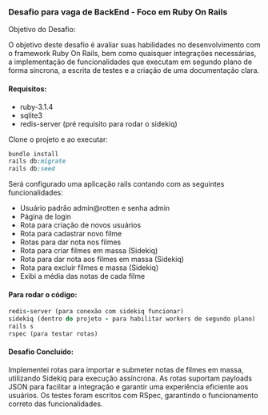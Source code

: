 ### Desafio para vaga de BackEnd - Foco em Ruby On Rails

Objetivo do Desafio:

O objetivo deste desafio é avaliar suas habilidades no desenvolvimento com o framework Ruby On Rails, bem como quaisquer integrações necessárias, a implementação de funcionalidades que executam em segundo plano de forma síncrona, a escrita de testes e a criação de uma documentação clara.

#### Requisitos:

- ruby-3.1.4
- sqlite3
- redis-server (pré requisito para rodar o sidekiq) 

Clone o projeto e ao executar:

```ruby
bundle install
rails db:migrate
rails db:seed
```
Será configurado uma aplicação rails contando com as seguintes funcionalidades:
- Usuário padrão admin@rotten e senha admin
- Página de login
- Rota para criação de novos usuários
- Rota para cadastrar novo filme
- Rotas para dar nota nos filmes
- Rota para criar filmes em massa (Sidekiq)
- Rota para dar nota aos filmes em massa (Sidekiq)
- Rota para excluir filmes e massa (Sidekiq)
- Exibi a média das notas de cada filme

#### Para rodar o código:

```ruby
redis-server (para conexão com sidekiq funcionar)
sidekiq (dentro do projeto - para habilitar workers de segundo plano)
rails s
rspec (para testar rotas)
```

#### Desafio Concluído:

Implementei rotas para importar e submeter notas de filmes em massa, utilizando Sidekiq para execução assíncrona. As rotas suportam payloads JSON para facilitar a integração e garantir uma experiência eficiente aos usuários. Os testes foram escritos com RSpec, garantindo o funcionamento correto das funcionalidades.
